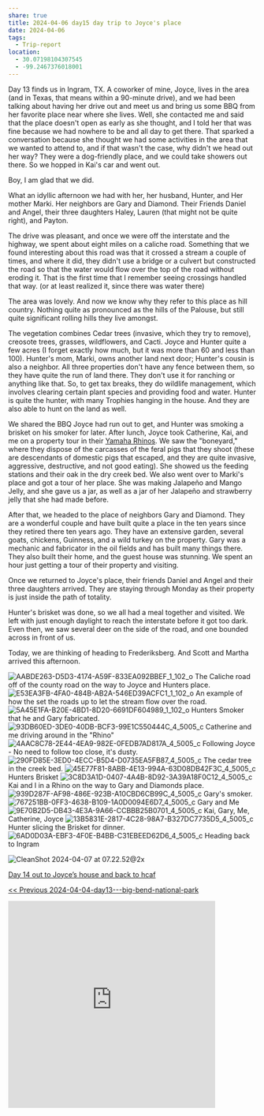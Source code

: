 ```yaml
---
share: true
title: 2024-04-06 day15 day trip to Joyce's place
date: 2024-04-06
tags:
  - Trip-report
location:
  - 30.07198104307545
  - -99.2467376018001
---
```


Day 13 finds us in Ingram, TX.   A coworker of mine, Joyce,  lives in the area (and in Texas, that means within a 90-minute drive), and we had been talking about having her drive out and meet us and bring us some BBQ from her favorite place near where she lives.   Well, she contacted me and said that the place doesn't open as early as she thought, and I told her that was fine because we had nowhere to be and all day to get there.   That sparked a conversation because she thought we had some activities in the area that we wanted to attend to, and if that wasn't the case, why didn't we head out her way? They were a dog-friendly place, and we could take showers out there.  So we hopped in Kai's car and went out.

Boy, I am glad that we did.

What an idyllic afternoon we had with her, her husband, Hunter, and Her mother Marki.  Her neighbors are Gary and Diamond.  Their Friends Daniel and Angel, their three daughters Haley, Lauren (that might not be quite right), and Payton.

The drive was pleasant, and once we were off the interstate and the highway, we spent about eight miles on a caliche road.  Something that we found interesting about this road was that it crossed a stream a couple of times, and where it did, they didn't use a bridge or a culvert but constructed the road so that the water would flow over the top of the road without eroding it.   That is the first time that I remember seeing crossings handled that way.  (or at least realized it, since there was water there)

The area was lovely.   And now we know why they refer to this place as hill country.  Nothing quite as pronounced as the hills of the Palouse, but still quite significant rolling hills they live amongst. 

The vegetation combines Cedar trees (invasive, which they try to remove), creosote trees, grasses, wildflowers, and Cacti.   Joyce and Hunter quite a few acres (I forget exactly how much, but it was more than 60 and less than 100). Hunter's mom, Marki, owns another land next door; Hunter's cousin is also a neighbor.  All three properties don't have any fence between them, so they have quite the run of land there.   They don't use it for ranching or anything like that.  So, to get tax breaks, they do wildlife management, which involves clearing certain plant species and providing food and water.  Hunter is quite the hunter, with many Trophies hanging in the house.   And they are also able to hunt on the land as well.

We shared the BBQ Joyce had run out to get, and Hunter was smoking a brisket on his smoker for later.  After lunch, Joyce took Catherine, Kai, and me on a property tour in their [Yamaha Rhinos](https://www.autoevolution.com/moto/yamaha/rhino/).  We saw the "boneyard," where they dispose of the carcasses of the feral pigs that they shoot (these are descendants of domestic pigs that escaped, and they are quite invasive, aggressive, destructive, and not good eating).  She showed us the feeding stations and their oak in the dry creek bed.   We also went over to Marki's place and got a tour of her place.   She was making Jalapeño and Mango Jelly, and she gave us a jar, as well as a jar of her Jalapeño and strawberry jelly that she had made before.   

After that, we headed to the place of neighbors Gary and Diamond.  They are a wonderful couple and have built quite a place in the ten years since they retired there ten years ago.   They have an extensive garden, several goats, chickens, Guinness, and a wild turkey on the property.  Gary was a mechanic and fabricator in the oil fields and has built many things there.  They also built their home, and the guest house was stunning.  We spent an hour just getting a tour of their property and visiting.

Once we returned to Joyce's place, their friends Daniel and Angel and their three daughters arrived.  They are staying through Monday as their property is just inside the path of totality.

Hunter's brisket was done, so we all had a meal together and visited.   We left with just enough daylight to reach the interstate before it got too dark.  Even then, we saw several deer on the side of the road, and one bounded across in front of us.

Today, we are thinking of heading to Frederiksberg.  And Scott and Martha arrived this afternoon.


![AABDE263-D5D3-4174-A59F-833EA092BBEF_1_102_o](../attachments/AABDE263-D5D3-4174-A59F-833EA092BBEF_1_102_o.jpeg)
The Caliche road off of the county road on the way to Joyce and Hunters place.
![E53EA3FB-4FA0-484B-AB2A-546ED39ACFC1_1_102_o](../attachments/E53EA3FB-4FA0-484B-AB2A-546ED39ACFC1_1_102_o.jpeg)
An example of how the set the roads up to let the stream flow over the road.
![5A45E1FA-B20E-4BD1-8D20-6691DF604989_1_102_o](../attachments/5A45E1FA-B20E-4BD1-8D20-6691DF604989_1_102_o.jpeg)
Hunters Smoker that he and Gary fabricated.
![93DB60ED-3DE0-40DB-BCF3-99E1C550444C_4_5005_c](../attachments/93DB60ED-3DE0-40DB-BCF3-99E1C550444C_4_5005_c.jpeg)
Catherine and me driving around in the "Rhino"
![4AAC8C78-2E44-4EA9-982E-0FEDB7AD817A_4_5005_c](../attachments/4AAC8C78-2E44-4EA9-982E-0FEDB7AD817A_4_5005_c.jpeg)
Following Joyce - No need to follow too close, it's dusty.
![290FD85E-3ED0-4ECC-B5D4-D0735EA5FB87_4_5005_c](../attachments/290FD85E-3ED0-4ECC-B5D4-D0735EA5FB87_4_5005_c.jpeg)
The cedar tree in the creek bed.
![45E77F81-8ABB-4E13-994A-63D08DB42F3C_4_5005_c](../attachments/45E77F81-8ABB-4E13-994A-63D08DB42F3C_4_5005_c.jpeg)
Hunters Brisket
![3C8D3A1D-0407-4A4B-8D92-3A39A18F0C12_4_5005_c](../attachments/3C8D3A1D-0407-4A4B-8D92-3A39A18F0C12_4_5005_c.jpeg)
Kai and I in a Rhino on the way to Gary and Diamonds place.
![939D287F-AF98-486E-923B-A10CBD6CB99C_4_5005_c](../attachments/939D287F-AF98-486E-923B-A10CBD6CB99C_4_5005_c.jpeg)
Gary's smoker.
![767251BB-0FF3-4638-B109-1A0D0094E6D7_4_5005_c](../attachments/767251BB-0FF3-4638-B109-1A0D0094E6D7_4_5005_c.jpeg)
Gary and Me
![9E70B2D5-DB43-4E3A-9A66-CCBBB25B0701_4_5005_c](../attachments/9E70B2D5-DB43-4E3A-9A66-CCBBB25B0701_4_5005_c.jpeg)
Kai, Gary, Me, Catherine, Joyce 
![13B5831E-2817-4C28-98A7-B327DC7735D5_4_5005_c](../attachments/13B5831E-2817-4C28-98A7-B327DC7735D5_4_5005_c.jpeg)
Hunter slicing the Brisket for dinner.
![6AD0D03A-EBF3-4F0E-B4BB-C31EBEED62D6_4_5005_c](../attachments/6AD0D03A-EBF3-4F0E-B4BB-C31EBEED62D6_4_5005_c.jpeg)
Heading back to Ingram

![CleanShot 2024-04-07 at 07.22.52@2x](../attachments/CleanShot%202024-04-07%20at%2007.22.52@2x.png)

[Day 14 out to Joyce’s house and back to hcaf](https://www.gaiagps.com/public/42pdidY91UpX8NhqBQojhiXT/)

[<< Previous 2024-04-04-day13---big-bend-national-park](./2024-04-04-day13---big-bend-national-park.md)



<iframe src="https://www.gaiagps.com/public/42pdidY91UpX8NhqBQojhiXT/?embed=True" style="border:none; overflow-y: hidden; background-color:white; min-width: 320px; max-width:420px; width:100%; height: 420px;" seamless />

